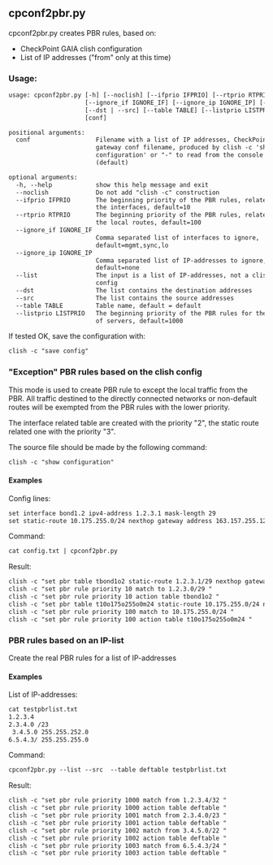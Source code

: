 ## cpconf2pbr.py

cpconf2pbr.py creates PBR rules, based on:
* CheckPoint GAIA clish configuration
* List of IP addresses ("from" only at this time)

### Usage:

```txt
usage: cpconf2pbr.py [-h] [--noclish] [--ifprio IFPRIO] [--rtprio RTPRIO]
                     [--ignore_if IGNORE_IF] [--ignore_ip IGNORE_IP] [--list]
                     [--dst | --src] [--table TABLE] [--listprio LISTPRIO]
                     [conf]

positional arguments:
  conf                  Filename with a list of IP addresses, CheckPoint
                        gateway conf filename, produced by clish -c 'show
                        configuration' or "-" to read from the console
                        (default)

optional arguments:
  -h, --help            show this help message and exit
  --noclish             Do not add "clish -c" construction
  --ifprio IFPRIO       The beginning priority of the PBR rules, related to
                        the interfaces, default=10
  --rtprio RTPRIO       The beginning priority of the PBR rules, related to
                        the local routes, default=100
  --ignore_if IGNORE_IF
                        Comma separated list of interfaces to ignore,
                        default=mgmt,sync,lo
  --ignore_ip IGNORE_IP
                        Comma separated list of IP-addresses to ignore,
                        default=none
  --list                The input is a list of IP-addresses, not a clish
                        config
  --dst                 The list contains the destination addresses
  --src                 The list contains the source addresses
  --table TABLE         Table name, default = default
  --listprio LISTPRIO   The beginning priority of the PBR rules for the list
                        of servers, default=1000

```

If tested OK, save the configuration with:

```txt
clish -c "save config"
```

### "Exception" PBR rules based on the clish config

This mode is used to create PBR rule to except the local traffic from the PBR. All traffic destined to the directly connected networks or non-default routes will be exempted from the PBR rules with the lower priority.

The interface related table are created with the priority "2", the static route related one with the priority "3".

The source file should be made by the following command:

```txt
clish -c "show configuration"
```

#### Examples

Config lines:

```txt
set interface bond1.2 ipv4-address 1.2.3.1 mask-length 29
set static-route 10.175.255.0/24 nexthop gateway address 163.157.255.129 on
```
Command:

```txt
cat config.txt | cpconf2pbr.py
```

Result:

```txt
clish -c "set pbr table tbond1o2 static-route 1.2.3.1/29 nexthop gateway logical bond1.2 priority 2 "
clish -c "set pbr rule priority 10 match to 1.2.3.0/29 "
clish -c "set pbr rule priority 10 action table tbond1o2 "
clish -c "set pbr table t10o175o255o0m24 static-route 10.175.255.0/24 nexthop gateway address 163.157.255.129 priority 3 "
clish -c "set pbr rule priority 100 match to 10.175.255.0/24 "
clish -c "set pbr rule priority 100 action table t10o175o255o0m24 "
```


### PBR rules based on an IP-list

Create the real PBR rules for a list of IP-addresses

#### Examples

List of IP-addresses:

```txt
cat testpbrlist.txt  
1.2.3.4
2.3.4.0 /23
 3.4.5.0 255.255.252.0
6.5.4.3/ 255.255.255.0
```

Command:

```txt
cpconf2pbr.py --list --src  --table deftable testpbrlist.txt
```

Result:

```txt
clish -c "set pbr rule priority 1000 match from 1.2.3.4/32 "
clish -c "set pbr rule priority 1000 action table deftable "
clish -c "set pbr rule priority 1001 match from 2.3.4.0/23 "
clish -c "set pbr rule priority 1001 action table deftable "
clish -c "set pbr rule priority 1002 match from 3.4.5.0/22 "
clish -c "set pbr rule priority 1002 action table deftable "
clish -c "set pbr rule priority 1003 match from 6.5.4.3/24 "
clish -c "set pbr rule priority 1003 action table deftable "
```
